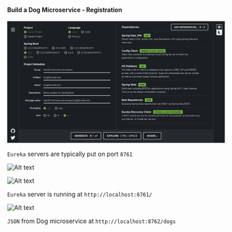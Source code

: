 #### Build a Dog Microservice - Registration

![Alt text](pictures/Spring-Initializr-start.spring.io.png?raw=true "spring-initializr")

```Eureka``` servers are typically put on port ```8761```

![Alt text](pictures/java-eureka-server.png?raw=true "spring-eureka-server")

![Alt text](pictures/java-registered-microservice.png?raw=true "spring-eureka-server")

```Eureka``` server is running at ```http://localhost:8761/```

![Alt text](pictures/JSON.png?raw=true "JSON")

 ```JSON``` from Dog microservice at ```http://localhost:8762/dogs```